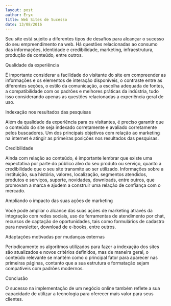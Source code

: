 ```yaml
---
layout: post
author: Eryx
title: Web Sites de Sucesso
date: 13/08/2016
---
```


Seu site está sujeito a diferentes tipos de desafios para alcançar o sucesso do seu empreendimento na web. Há questões relacionadas ao consumo das informações, identidade e credibilidade, marketing, infraestrutura, produção de conteúdo, entre outros.

Qualidade da experiência

É importante considerar a facilidade do visitante do site em compreender as informações e os elementos de interação disponíveis, o contraste entre as diferentes seções, o estilo da comunicação, a escolha adequada de fontes, a compatibilidade com os padrões e melhores práticas da indústria, tudo isso considerando apenas as questões relacionadas a experiência geral de uso. 

Indexação nos resultados das pesquisas

Além da qualidade da experiência para os visitantes, é preciso garantir que o conteúdo do site seja indexado corretamente e avaliado corretamente pelos buscadores. Um dos principais objetivos com relação ao marketing na internet é atingir as primeiras posições nos resultados das pesquisas.

Credibilidade

Ainda com relação ao conteúdo, é importante lembrar que existe uma expectativa por parte do público alvo do seu produto ou serviço, quanto a credibilidade que o seu site transmite ao ser utilizado. Informações sobre a instituição, sua história, valores, localização, segmentos atendidos, produtos e serviços, suporte, novidades, downloads, entre outros, que promovam a marca e ajudem a construir uma relação de confiança com o mercado.

Ampliando o impacto das suas ações de marketing

Você pode ampliar o alcance das suas ações de marketing através da integração com redes sociais, uso de ferramentas de atendimento por chat, recursos de captação de oportunidades, tais como formulários de cadastro para newsletter, download de e-books, entre outros.

Adaptações motivadas por mudanças externas

Periodicamente os algoritmos utilizados para fazer a indexação dos sites são atualizados e novos critérios definidos, mas de maneira geral, o conteúdo relevante se mantém como o principal fator para aparecer nas primeiras páginas, contanto que a sua estrutura e formatação sejam compatíveis com padrões modernos.

Conclusão 

O sucesso na implementação de um negócio online também reflete a sua capacidade de utilizar a tecnologia para oferecer mais valor para seus clientes. 
